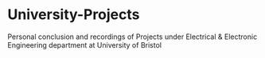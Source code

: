 # University-Projects

Personal conclusion and recordings of Projects under Electrical &amp; Electronic Engineering department at University of Bristol
